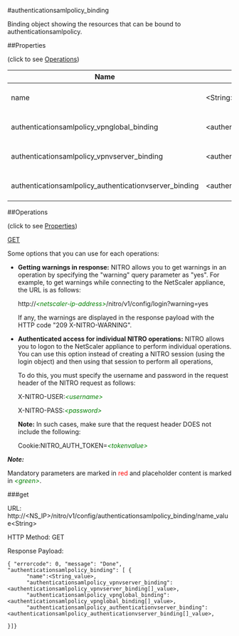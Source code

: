 #authenticationsamlpolicy_binding

Binding object showing the resources that can be bound to authenticationsamlpolicy.


##Properties 
<span>(click to see [Operations](#operations))</span>


<table><thead><tr><th>Name</th><th> Data Type</th><th> Permissions</th><th>Description</th></tr></thead><tbody><tr><td>name</td><td>&lt;String></td><td>Read-write</td><td>Name of the SAML policy.&lt;br>Minimum length = 1</td><tr><tr><td>authenticationsamlpolicy_vpnglobal_binding</td><td>&lt;authenticationsamlpolicy_vpnglobal_binding[]></td><td>Read-only</td><td>vpnglobal that can be bound to authenticationsamlpolicy.</td><tr><tr><td>authenticationsamlpolicy_vpnvserver_binding</td><td>&lt;authenticationsamlpolicy_vpnvserver_binding[]></td><td>Read-only</td><td>vpnvserver that can be bound to authenticationsamlpolicy.</td><tr><tr><td>authenticationsamlpolicy_authenticationvserver_binding</td><td>&lt;authenticationsamlpolicy_authenticationvserver_binding[]></td><td>Read-only</td><td>authenticationvserver that can be bound to authenticationsamlpolicy.</td><tr></tbody></table>
##Operations 
<span>(click to see [Properties](#properties))</span>


[GET](#get)


Some options that you can use for each operations:
<ul><li><p><b>Getting warnings in response:</b> NITRO allows you to get warnings in an operation by specifying the "warning" query parameter as "yes". For example, to get warnings while connecting to the NetScaler appliance, the URL is as follows:</p><p>http://<span style="color:green;font-style:italic;">&lt;netscaler-ip-address&gt;</span>/nitro/v1/config/login?warning=yes</p><p>If any, the warnings are displayed in the response payload with the HTTP code "209 X-NITRO-WARNING".</p></li><li><p><b>Authenticated access for individual NITRO operations:</b> NITRO allows you to logon to the NetScaler appliance to perform individual operations. You can use this option instead of creating a NITRO session (using the login object) and then using that session to perform all operations,</p><p>To do this, you must specify the username and password in the request header of the NITRO request as follows:</p><p>X-NITRO-USER:<span style="color:green;font-style:italic;">&lt;username&gt;</span></p><p>X-NITRO-PASS:<span style="color:green;font-style:italic;">&lt;password&gt;</span></p><p><b>Note:</b> In such cases, make sure that the request header DOES not include the following:</p><p>Cookie:NITRO_AUTH_TOKEN=<span style="color:green;font-style:italic;">&lt;tokenvalue&gt;</span></p></li></ul>



***Note:*** 
Mandatory parameters are marked in <span style="color:#FF0000;">red</span> and placeholder content is marked in <span style="color:green;font-style:italic">&lt;green&gt;</span>.

###get



URL: http://&lt;NS_IP&gt;/nitro/v1/config/authenticationsamlpolicy_binding/name_value&lt;String&gt;
HTTP Method: GET
Response Payload: ```{ "errorcode": 0, "message": "Done", "authenticationsamlpolicy_binding": [ {      "name":<String_value>,      "authenticationsamlpolicy_vpnvserver_binding":<authenticationsamlpolicy_vpnvserver_binding[]_value>,      "authenticationsamlpolicy_vpnglobal_binding":<authenticationsamlpolicy_vpnglobal_binding[]_value>,      "authenticationsamlpolicy_authenticationvserver_binding":<authenticationsamlpolicy_authenticationvserver_binding[]_value>,}]}```



